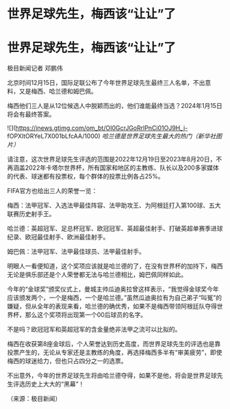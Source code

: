 # 世界足球先生，梅西该“让让”了

# 世界足球先生，梅西该“让让”了

极目新闻记者 邓鹏伟

北京时间12月15日，国际足联公布了今年世界足球先生最终三人名单，不出意料，又是梅西、哈兰德和姆巴佩。

梅西他们三人是从12位候选人中脱颖而出的，他们谁能最终当选？2024年1月15日将会有最终答案。

![](https://inews.gtimg.com/om_bt/OI0GcrJGoRrlPnCi01OJ9H_j-
fOPXltORYeL7X001bLfcAA/1000) _哈兰德是世界足球先生最大的热门（新华社图片）_

请注意，这次世界足球先生评选的范围是2022年12月19日至2023年8月20日，不再涵盖2022年卡塔尔世界杯，所有国家和地区的主教练、队长以及200多家媒体的代表、球迷都有投票权，每个群体的投票比例各占25%。

FIFA官方也给出三人的荣誉一览：

梅西：法甲冠军、入选法甲最佳阵容、法甲助攻王、为阿根廷打入第100球、五大联赛历史射手王。

哈兰德：英超冠军、足总杯冠军、欧冠冠军、英超最佳射手、打破英超单赛季进球纪录、欧冠最佳射手、欧洲最佳射手。

姆巴佩：法甲冠军、法甲最佳球员、法甲最佳射手。

明眼人一看便知道，这个奖项应该就是哈兰德的了，在没有世界杯的加持下，梅西无论是俱乐部还是个人荣誉都无法与哈兰德相比，姆巴佩同样如此。

今年的“金球奖”颁奖仪式上，曼城主帅瓜迪奥拉曾这样表示，“我觉得金球奖今年应该颁发两个，一个是梅西，一个是哈兰德。”虽然瓜迪奥拉有为自己弟子“叫冤”的嫌疑，但从全年的表现来看，哈兰德的确优秀，如果不是梅西带领阿根廷队夺得世界杯，那么这个奖项将出现第一个00后球员的名字。

不是吗？欧冠冠军和英超冠军的含金量绝非法甲之流可以比拟的。

梅西在收获第8座金球后，个人荣誉达到历史高度，而世界足球先生的评选也是靠投票产生的，无论从专家还是主教练的角度，再选择梅西多半有“审美疲劳”，即使梅西的球迷给力，但也只占四分之一的选票。

不出意外，今年的世界足球先生将由哈兰德夺得，如果不是他，将会是世界足球先生评选历史上大大的“黑幕”！

（来源：极目新闻）

